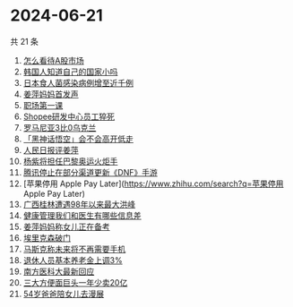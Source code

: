 # 2024-06-21

共 21 条

<!-- BEGIN -->
<!-- 最后更新时间 Fri Jun 21 2024 17:10:33 GMT+0800 (China Standard Time) -->

1. [怎么看待A股市场](https://www.zhihu.com/search?q=怎么看待A股市场)
1. [韩国人知道自己的国家小吗](https://www.zhihu.com/search?q=韩国人知道自己的国家小吗)
1. [日本食人菌感染病例增至近千例](https://www.zhihu.com/search?q=日本食人菌感染病例增至近千例)
1. [姜萍妈妈首发声](https://www.zhihu.com/search?q=姜萍妈妈首发声)
1. [职场第一课](https://www.zhihu.com/search?q=职场第一课)
1. [Shopee研发中心员工猝死](https://www.zhihu.com/search?q=Shopee研发中心员工猝死)
1. [罗马尼亚3比0乌克兰](https://www.zhihu.com/search?q=罗马尼亚3比0乌克兰)
1. [「黑神话悟空」会不会高开低走](https://www.zhihu.com/search?q=「黑神话悟空」会不会高开低走)
1. [人民日报评姜萍](https://www.zhihu.com/search?q=人民日报评姜萍)
1. [杨紫将担任巴黎奥运火炬手](https://www.zhihu.com/search?q=杨紫将担任巴黎奥运火炬手)
1. [腾讯停止在部分渠道更新《DNF》手游](https://www.zhihu.com/search?q=腾讯停止在部分渠道更新《DNF》手游)
1. [苹果停用 Apple Pay Later](https://www.zhihu.com/search?q=苹果停用 Apple Pay
   Later)
1. [广西桂林遭遇98年以来最大洪峰](https://www.zhihu.com/search?q=广西桂林遭遇98年以来最大洪峰)
1. [健康管理我们和医生有哪些信息差](https://www.zhihu.com/search?q=健康管理我们和医生有哪些信息差)
1. [姜萍妈妈称女儿正在备考](https://www.zhihu.com/search?q=姜萍妈妈称女儿正在备考)
1. [埃里克森破门](https://www.zhihu.com/search?q=埃里克森破门)
1. [马斯克称未来将不再需要手机](https://www.zhihu.com/search?q=马斯克称未来将不再需要手机)
1. [退休人员基本养老金上调3%](https://www.zhihu.com/search?q=退休人员基本养老金上调3%)
1. [南方医科大最新回应](https://www.zhihu.com/search?q=南方医科大最新回应)
1. [三大方便面巨头一年少卖20亿](https://www.zhihu.com/search?q=三大方便面巨头一年少卖20亿)
1. [54岁爸爸陪女儿去漫展](https://www.zhihu.com/search?q=54岁爸爸陪女儿去漫展)

<!-- END -->
